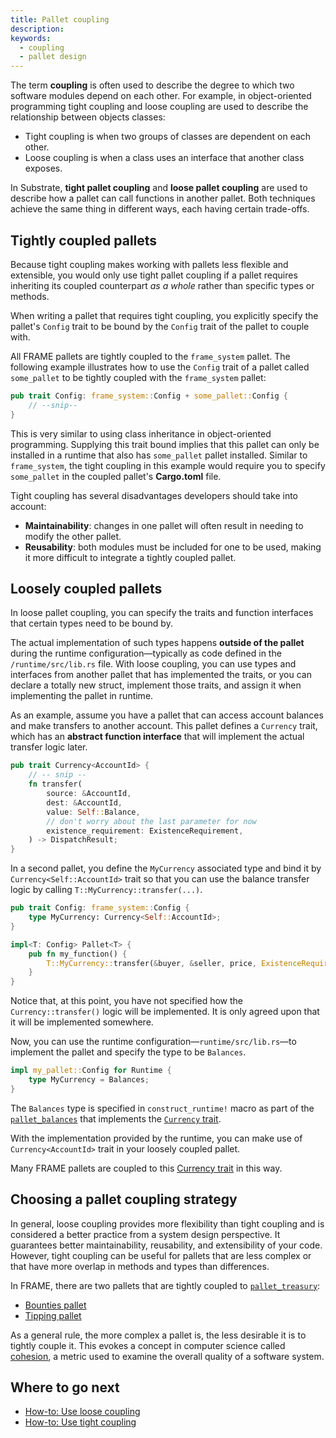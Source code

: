 ```yaml
---
title: Pallet coupling
description:
keywords:
  - coupling
  - pallet design
---
```


The term **coupling** is often used to describe the degree to which two software modules depend on each other.
For example, in object-oriented programming tight coupling and loose coupling are used to describe the relationship between objects classes:

- Tight coupling is when two groups of classes are dependent on each other.
- Loose coupling is when a class uses an interface that another class exposes.

In Substrate, **tight pallet coupling** and **loose pallet coupling** are used to describe how a pallet can call functions in another pallet.
Both techniques achieve the same thing in different ways, each having certain trade-offs.

## Tightly coupled pallets

Because tight coupling makes working with pallets less flexible and extensible, you would only use tight pallet coupling if a pallet requires inheriting its coupled counterpart _as a whole_ rather than specific types or methods.

When writing a pallet that requires tight coupling, you explicitly specify the pallet's `Config` trait to be bound by the `Config` trait of the pallet to couple with.

All FRAME pallets are tightly coupled to the `frame_system` pallet.
The following example illustrates how to use the `Config` trait of a pallet called `some_pallet` to be tightly coupled with the `frame_system` pallet:

```rust
pub trait Config: frame_system::Config + some_pallet::Config {
    // --snip--
}
```

This is very similar to using class inheritance in object-oriented programming.
Supplying this trait bound implies that this pallet can only be installed in a runtime that also has `some_pallet` pallet installed.
Similar to `frame_system`, the tight coupling in this example would require you to specify `some_pallet` in the coupled pallet's **Cargo.toml** file.

Tight coupling has several disadvantages developers should take into account:

- **Maintainability**: changes in one pallet will often result in needing to modify the other pallet.
- **Reusability**: both modules must be included for one to be used, making it more difficult to
  integrate a tightly coupled pallet.

## Loosely coupled pallets

In loose pallet coupling, you can specify the traits and function interfaces that
certain types need to be bound by.

The actual implementation of such types happens **outside of the pallet** during the runtime configuration—typically as code defined in the `/runtime/src/lib.rs` file. With loose coupling, you can use types and interfaces from another pallet that has implemented the traits, or you can declare a totally new struct,
implement those traits, and assign it when implementing the pallet in runtime.

As an example, assume you have a pallet that can access account balances and
make transfers to another account.
This pallet defines a `Currency` trait, which has an **abstract function interface** that will implement the actual transfer logic later.

```rust
pub trait Currency<AccountId> {
    // -- snip --
    fn transfer(
        source: &AccountId,
        dest: &AccountId,
        value: Self::Balance,
        // don't worry about the last parameter for now
        existence_requirement: ExistenceRequirement,
    ) -> DispatchResult;
}
```

In a second pallet, you define the `MyCurrency` associated type and bind it by
`Currency<Self::AccountId>` trait so that you can use the balance transfer logic by calling `T::MyCurrency::transfer(...)`.

```rust
pub trait Config: frame_system::Config {
    type MyCurrency: Currency<Self::AccountId>;
}

impl<T: Config> Pallet<T> {
    pub fn my_function() {
        T::MyCurrency::transfer(&buyer, &seller, price, ExistenceRequirement::KeepAlive)?;
    }
}
```

Notice that, at this point, you have not specified how the `Currency::transfer()` logic will be implemented.
It is only agreed upon that it will be implemented somewhere.

Now, you can use the runtime configuration—`runtime/src/lib.rs`—to implement the
pallet and specify the type to be `Balances`.

```rust
impl my_pallet::Config for Runtime {
    type MyCurrency = Balances;
}
```

The `Balances` type is specified in `construct_runtime!` macro as part of the [`pallet_balances`](https://paritytech.github.io/substrate/master/pallet_balances/index.html) that implements the [`Currency` trait](https://paritytech.github.io/substrate/master/pallet_balances/index.html#implementations-1).

With the implementation provided by the runtime, you can make use of `Currency<AccountId>` trait in your loosely coupled pallet.

Many FRAME pallets are coupled to this [Currency trait](https://paritytech.github.io/substrate/master/frame_support/traits/tokens/currency/trait.Currency.html) in this way.

## Choosing a pallet coupling strategy

In general, loose coupling provides more flexibility than tight coupling and is considered a better practice from a system design perspective.
It guarantees better maintainability, reusability, and extensibility of your code.
However, tight coupling can be useful for pallets that are less complex or that have more overlap in methods and types than differences.

In FRAME, there are two pallets that are tightly coupled to [`pallet_treasury`](https://github.com/paritytech/polkadot-sdk/tree/master/substrate/frame/treasury):

- [Bounties pallet](https://github.com/paritytech/polkadot-sdk/tree/master/substrate/frame/bounties)
- [Tipping pallet](https://github.com/paritytech/polkadot-sdk/tree/master/substrate/frame/tips)

As a general rule, the more complex a pallet is, the less desirable it is to tightly couple it.
This evokes a concept in computer science called [cohesion](<https://en.wikipedia.org/wiki/Cohesion_(computer_science)>), a metric used to examine the overall quality of a software system.

## Where to go next

- [How-to: Use loose coupling](../runtime-development/pallet-design/use-loose-coupling.md)
- [How-to: Use tight coupling](../runtime-development/pallet-design/use-tight-coupling.md)
